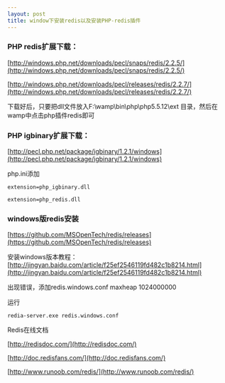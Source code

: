```yaml
---
layout: post
title: window下安装redis以及安装PHP-redis插件
---
```


### PHP redis扩展下载： ###
[http://windows.php.net/downloads/pecl/snaps/redis/2.2.5/](http://windows.php.net/downloads/pecl/snaps/redis/2.2.5/)

[http://windows.php.net/downloads/pecl/releases/redis/2.2.7/](http://windows.php.net/downloads/pecl/releases/redis/2.2.7/)

下载好后，只要把dll文件放入F:\wamp\bin\php\php5.5.12\ext 目录，然后在wamp中点击php插件redis即可


### PHP igbinary扩展下载： ###
[http://pecl.php.net/package/igbinary/1.2.1/windows](http://pecl.php.net/package/igbinary/1.2.1/windows)

php.ini添加

    extension=php_igbinary.dll
    
    extension=php_redis.dll


### windows版redis安装 ###
[https://github.com/MSOpenTech/redis/releases](https://github.com/MSOpenTech/redis/releases)

安装windows版本教程：
[http://jingyan.baidu.com/article/f25ef2546119fd482c1b8214.html](http://jingyan.baidu.com/article/f25ef2546119fd482c1b8214.html)


出现错误，添加redis.windows.conf
    maxheap 1024000000

运行

    redia-server.exe redis.windows.conf

Redis在线文档

[http://redisdoc.com/](http://redisdoc.com/)

[http://doc.redisfans.com/](http://doc.redisfans.com/)

[http://www.runoob.com/redis/](http://www.runoob.com/redis/)